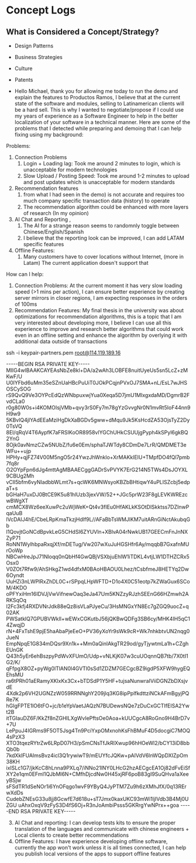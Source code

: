 # Concept Logs

## What is Considered a Concept/Strategy?

- Design Patterns
- Business Strategies
- Culture
- Patents



- Hello Michael, thank you for allowing me today to run the demo and explain the features to Productos Ramos, I believe that at the current state of the software and modules, selling to Latinamerican clients will be a hard sell. This is why I wanted to negotiate/propose if I could use my years of experience as a Software Engineer to help in the better localization of your software in a technical manner. Here are some of the problems that I detected while preparing and demoing that I can help fixing using my background:

Problems:
1. Connection Problems
	1. Login  + Loading lag: Took me around 2 minutes to login, which is unacceptable for modern technologies
	2. Slow Upload / Posting Speed: Took me around 1-2 minutes to upload and post updates which is unacceptable for modern standards
2. Recommendation features 
	1. from what I had seen in the demo) is not accurate and requires too much company specific transaction data (history) to operate 
	2. The recommendation algorithm could be enhanced with more layers of research (In my opinion)
3.  AI Chat and Reporting , 
	1. The AI for a strange reason seems to randomnly toggle between Chinese/English/Spanish
	2. I believe that the reporting look can be improved, I can add LATAM specific features
4. Offline Features: 
	1. Many customers have to cover locations without Internet, (more in Latam) The current application doesn't support that 

How can I help:
1. Connection Problems: At the current moment it has  very slow loading speed (>1 mins per action), I can ensure better experience by creating server mirrors in closer regions, I am expecting responses in the orders of 100ms
2. Recommendation Features: My final thesis in the university was about optimizations for recommendation algorithms, this is a topic that I am very interested about developing more, I believe I can use all this experience to improve and research better algorithms that could work even in an offline setting and enhance the algorithm by overlying it with additional data outside of transactions

ssh -i keypair-partners.pem root@114.119.189.16


-----BEGIN RSA PRIVATE KEY-----
MIIG4wIBAAKCAYEAsNbZe8kl+DA/a2wAh3LOBFE8nuitUyeUs5sn5LcZ+zMKwF/U
U0IYFbd6uMm35eSZnUaHBcPuUiT0JOkPCqjnPVxOJ7SMA+nL/EsL7wJHSOSCySOG
rS9QvQ9Ve3OYPcEdQzWNbpuxwjYua0Xeqa5D7jmU1MIxgxdaMD/DgmrB2FvdCLa0
r0g80W0s+i4KOMOIsjVMb+qvy3rS0Fy7m78gYzGvvgNr0N1mvRt5IoF44nn9H9w9
5KBvlQ4jIYAdEEaMziHgDkXaBGDv5gww+dMqu9Jk5KsHcdZA53OjsTyZ2Dy0TsVQ
8El/qRqV4T6AypfK7aFRSIKoOR8958vlYGChUHkCSUUjgPyph4kSPyl6gkBQ2YnG
8Ojk0avNmzCZw5NUbZ/fu6e0Em/sphaTJWTdy8CDmDe7LrR/QMDMET3eWFu++ujp
HPHy+qjFZ74V00M5ngO5r24YwzJhWnklo+XrMAKklEIU+TMpfDO4fQl7pmb7fq8r
O2OYpFpn6dJg4mttAgMBAAECggGADrSvPVYK7ErG214N5TWs4DsJOYXL9CBUg2Mh
vCll5bfm6vyNIadbbWLmt7s+qcWK6MNWsyoKBZbBHtiqwY4uPLISZcbj5edpaT+s
bGHaH7uxDJ0BtCE9K5u81hlUzb3jexVW/52++JGc5prW23F8gLEVKWREzcwBWgXT
cmMCX8Wz6eeXuwPc2uWjWeK+Qt4v3fIEu0HfAKLkKSOtDlSkktss7DZInwPqaUuB
lVcDAIJ4hE/CbeLRpKmaTkzjHdlf9L//AFaBbTsWMJlKM7uitARnGiNctAkubqGb
I1QovjtGoNCdBpvkLeG5CHdSI6ZYUVln+XBlvA04rNwkUB17GEECmFnJnNXZyP71
RoNN1WylhbpaRxqjXf/mDETug/Vw207wXuJuHGSHfr6Ay/mqqbB7GxafnMUrOoWp
NBCwHreJpJ71Nloqq0nQbHf4GwQBjVSXbjuEhlW1iTDKL4vtjLW1DTHZCRx5Osx0
V0ZOt7Rfw9/AhSHkgZ1wd4dfxM0BAoHBAOU0Lhez/tCsbfmeJ8HETYq2Dw6Oyndt
UuHZi3nLWPlRxZhDL0C+rSPpqLHpWFTD+D1o4X0C51eotp7kZWaGux6SCoM/4KDO
oPFYxiHm16IDVJjVwVifnewOaq3eJa47Um5KNZzyRJzhSEEnG66HZmwh2ARKSqOq
I2Fc3kfj4RXDVNrJdk88eQz8isVLaPJyeCu/3HsMNGxYN8Ec7gZGQ9uocZ+q02AK
PWSatklQ7GPUBVWkIl+wEWxCGKutbJ56jQKBwQDFg3SB6cy/MHK4IH5qC14ZwqjD
rN+4FxTshE9pjE5haAbaPjeEeO+PV36yXoYr9sWk9cR+Wk7nhkbtvUN2nqg0JueN
EmpNpqE1G834mDQsr9Xn1k++Mm0aQinlAkgTR29od/gyTjywtmLa1h+CZghEUnGK
Q43h5yEr6ehBszpyPdWvXFUmO/Udp+vNLKjK07w3cuUOqnnQB7tb/7X0tI1G2/K/
qFfpgX8OZ+pyWg0lTlAN0l4GVTl0sSd1ZDZM7GECgcBZ9igdP5XFW9hygEQEhsMU
ra6tPRh01aERamyXKlxKx3Cx+bTDSdP1Y5HF+tujsaNunwraIViiDGNZbDXsjvdE
4Xdk2p6VH2UGNZzW059RRNNghY209jlq3KG8ipPplfkdttziNCkAFmBgyjPQRe7K
hGIgFPTE1lO6tFO+jc/b1eYpVaetJAQzN7BUDewsNQe7zDuCxGCTIfEISA2Ywt2B
itTGIauDZ6F/KkZf8nZGHILXgWvIePftsOe0Aoa+kUUCgcA8RoGno9H4BrD7v+7U
LePpuJ4IGRms9F5OT5Jsg4Tn9PciYxpOMxnohKsFhBMuF4D5docgiC7MOQ4sPzX3
XTO3tqezRYtrZw6LRpD07H3/pSmCNsTfJkRlXwup96hHOeWl2/bCY13iD8bbQb0b
7kdXklFUAImsBvz4icl3Q1rywiwT9/mEUYfcJQKw+pAIVdV6lnWQpDXIZpOm38KH
ixISLc1G7/jkKcC8hLnna9PXLq7/iNNo21lNY0LHcG2hzAECgcEA1Oj82dFvEiSf
XY2e1qm0EFmI1QJbMl6N+CMfhDjcdNw0H45xjRF6poB83gI9SuQHva1aXeeyBSjw
sFSdTR1dSeNOr1i6YnOFqgo1wvF9YByQ4JyPTM7Zu9h6zXMhJfX/0q13RErwXdDs
CudebZNEsG33u8jj8GcwfE7d618u+sT7Jmx0kaxUKC93mWi1ljIVdb3B4Mj0UZGU
uAhxOxqV9zFyS3D4fS6Oj+R3nJoAmbiPsss5GKRrgYwNPrx++goa
-----END RSA PRIVATE KEY-----


3. AI Chat and reporting: I can develop tests kits to ensure the proper translation of the languages and communicate with chinese engineers + Local clients to create better recommendations
4. Offline Features: I have experience developing offline software, currently the app won't work unless it is all times connected, I can help you publish local versions of the apps to support offline features
